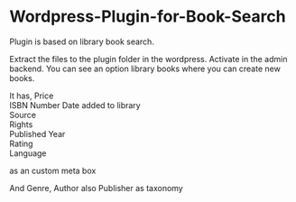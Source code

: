 # Wordpress-Plugin-for-Book-Search
Plugin is based on library book search.

Extract the files to the plugin folder in the wordpress.
Activate in the admin backend.
You can see an option library books where you can create new books.

It has,
Price	
ISBN Number	
Date added to library	
Source	
Rights	
Published Year	
Rating	
Language

as an custom meta box 

And Genre, Author also Publisher as taxonomy

